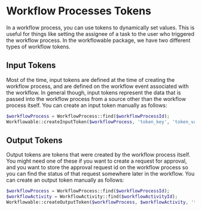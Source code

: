 # Workflow Processes Tokens

In a workflow process, you can use tokens to dynamically set values.  This is useful for things like setting the
assignee of a task to the user who triggered the workflow process.  In the workflowable package, we have two 
different types of workflow tokens.

## Input Tokens
Most of the time, input tokens are defined at the time of creating the workflow process, and are defined on the 
workflow event associated with the workflow.  In general though, input tokens represent the data that is passed into
the workflow process from a source other than the workflow process itself.  You can create an input token manually
as follows:

```php
$workflowProcess = WorkflowProcess::find($workflowProcessId);
Workflowable::createInputToken($workflowProcess, 'token_key', 'token_value');
```

## Output Tokens
Output tokens are tokens that were created by the workflow process itself.  You might need one of these if you want
to create a request for approval, and you want to store the approval request id on the workflow process so you can 
find the status of that request somewhere later in the workflow.  You can create an output token manually as follows:

```php
$workflowProcess = WorkflowProcess::find($workflowProcessId);
$workflowActivity = WorkflowActivity::find($workflowActivityId);
Workflowable::createOutputToken($workflowProcess, $workflowActivity, 'token_key', 'token_value');
